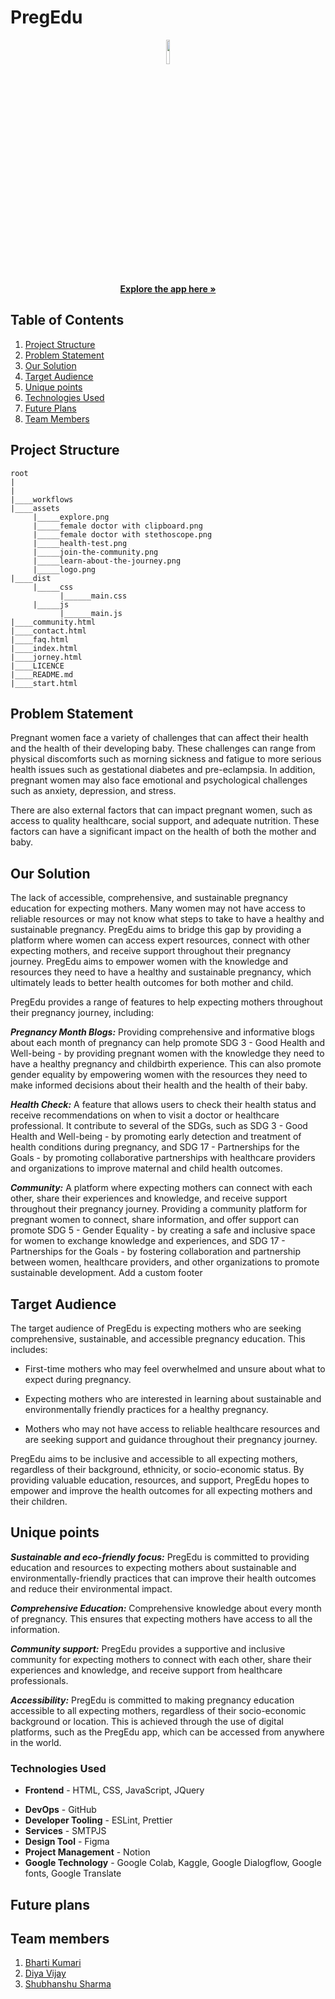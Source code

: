 # PregEdu

<p align="center">
<img src="https://user-images.githubusercontent.com/87236107/226364340-e673aa52-6950-489b-a5c3-3daec03a1f2f.png" width=10% height=10%>
    <br />
  <a href="https://diyavj.github.io/preg-edu/"><strong>Explore the app here »</strong></a>
</p>

  ## Table of Contents
  <ol>
     <li>
      <a href="#project-structure">Project Structure</a>
    </li>
      <li>
      <a href="#problem-statement">Problem Statement</a>
    </li>
    <li>
      <a href="#our-solution">Our Solution</a>
    </li>
    <li>
      <a href="#target-audience">Target Audience</a>
    </li>
    <li><a href="#unique-points">Unique points</a></li>
    <li><a href="#technologies-used">Technologies Used</a></li>
     <li><a href="#future-plans">Future Plans</a></li>
      <li><a href="#team-members">Team Members</a></li>
  </ol>

## Project Structure
```
root
|
|
|____workflows
|____assets
     |_____explore.png
     |_____female doctor with clipboard.png
     |_____female doctor with stethoscope.png
     |_____health-test.png
     |_____join-the-community.png
     |_____learn-about-the-journey.png
     |_____logo.png
|____dist
     |_____css
           |______main.css
     |_____js
           |______main.js
|____community.html
|____contact.html
|____faq.html
|____index.html
|____jorney.html
|____LICENCE
|____README.md
|____start.html

 ```                               

## Problem Statement

Pregnant women face a variety of challenges that can affect their health and the health of their developing baby. These challenges can range from physical discomforts such as morning sickness and fatigue to more serious health issues such as gestational diabetes and pre-eclampsia. In addition, pregnant women may also face emotional and psychological challenges such as anxiety, depression, and stress.

There are also external factors that can impact pregnant women, such as access to quality healthcare, social support, and adequate nutrition. These factors can have a significant impact on the health of both the mother and baby.

## Our Solution

The lack of accessible, comprehensive, and sustainable pregnancy education for expecting mothers. Many women may not have access to reliable resources or may not know what steps to take to have a healthy and sustainable pregnancy. PregEdu aims to bridge this gap by providing a platform where women can access expert resources, connect with other expecting mothers, and receive support throughout their pregnancy journey. PregEdu aims to empower women with the knowledge and resources they need to have a healthy and sustainable pregnancy, which ultimately leads to better health outcomes for both mother and child.

PregEdu provides a range of features to help expecting mothers throughout their pregnancy journey, including:

***Pregnancy Month Blogs:*** Providing comprehensive and informative blogs about each month of pregnancy can help promote SDG 3 - Good Health and Well-being - by providing pregnant women with the knowledge they need to have a healthy pregnancy and childbirth experience. This can also promote gender equality by empowering women with the resources they need to make informed decisions about their health and the health of their baby.

***Health Check:*** A feature that allows users to check their health status and receive recommendations on when to visit a doctor or healthcare professional. It contribute to several of the SDGs, such as SDG 3 - Good Health and Well-being - by promoting early detection and treatment of health conditions during pregnancy, and SDG 17 - Partnerships for the Goals - by promoting collaborative partnerships with healthcare providers and organizations to improve maternal and child health outcomes.

***Community:*** A platform where expecting mothers can connect with each other, share their experiences and knowledge, and receive support throughout their pregnancy journey. Providing a community platform for pregnant women to connect, share information, and offer support can promote SDG 5 - Gender Equality - by creating a safe and inclusive space for women to exchange knowledge and experiences, and SDG 17 - Partnerships for the Goals - by fostering collaboration and partnership between women, healthcare providers, and other organizations to promote sustainable development.
 Add a custom footer

## Target Audience
The target audience of PregEdu is expecting mothers who are seeking comprehensive, sustainable, and accessible pregnancy education. This includes:

* First-time mothers who may feel overwhelmed and unsure about what to expect during pregnancy.

* Expecting mothers who are interested in learning about sustainable and environmentally friendly practices for a healthy pregnancy.

* Mothers who may not have access to reliable healthcare resources and are seeking support and guidance throughout their pregnancy journey.

PregEdu aims to be inclusive and accessible to all expecting mothers, regardless of their background, ethnicity, or socio-economic status. By providing valuable education, resources, and support, PregEdu hopes to empower and improve the health outcomes for all expecting mothers and their children.


## Unique points

***Sustainable and eco-friendly focus:*** PregEdu is committed to providing education and resources to expecting mothers about sustainable and environmentally-friendly practices that can improve their health outcomes and reduce their environmental impact.

***Comprehensive Education:*** Comprehensive knowledge about every month of pregnancy. This ensures that expecting mothers have access to all the information.

***Community support:*** PregEdu provides a supportive and inclusive community for expecting mothers to connect with each other, share their experiences and knowledge, and receive support from healthcare professionals.

***Accessibility:*** PregEdu is committed to making pregnancy education accessible to all expecting mothers, regardless of their socio-economic background or location. This is achieved through the use of digital platforms, such as the PregEdu app, which can be accessed from anywhere in the world.

### Technologies Used

* **Frontend** - HTML, CSS, JavaScript, JQuery
<!-- * **Database** - Firestore -->
<!-- * **Database Querying** - NoSQL -->
* **DevOps** - GitHub
* **Developer Tooling** - ESLint, Prettier
* **Services** - SMTPJS
* **Design Tool** - Figma
* **Project Management** - Notion
* **Google Technology** - Google Colab, Kaggle, Google Dialogflow, Google fonts, Google Translate

## Future plans

## Team members
1. [Bharti Kumari](https://github.com/bhartik021)
2. [Diya Vijay](https://github.com/DiyaVj)
3. [Shubhanshu Sharma](https://github.com/Shubhanshu1566)
